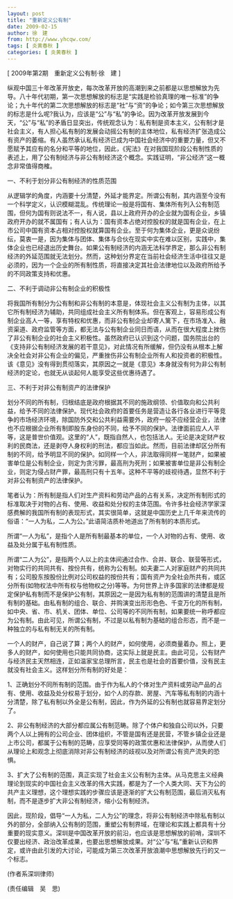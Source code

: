 ```yaml
---
layout: post
title: "重新定义公有制"
date: 2009-02-15
author: 徐　建
from: http://www.yhcqw.com/
tags: [ 炎黄春秋 ]
categories: [ 炎黄春秋 ]
---
```



[ 2009年第2期　重新定义公有制·徐　建 ]


纵观中国三十年改革开放史，每次改革开放的高潮到来之前都是以思想解放为先导。八十年代初期，第一次思想解放的标志是“实践是检验真理的唯一标准”的争论；九十年代的第二次思想解放的标志是“社”与“资”的争论；如今第三次思想解放的标志是什么呢?我认为，应该是“公”与“私”的争论。因为改革开放发展到今天，“公”与“私”的矛盾日显突出，传统观念认为：私有制是资本主义，公有制才是社会主义，有人担心私有制的发展会动摇公有制的主体地位，私有经济扩张造成公有资产的萎缩。有人虽然承认私有经济已成为中国社会经济中的重要力量，但又不愿赋予其应有的名分和平等的地位，因此，《宪法》在对我国现阶段公有制性质的表述上，用了公有制经济与非公有制经济这个概念。实践证明，“非公经济”这一概念非常值得商榷。

一、不利于划分非公有制经济的性质范围


从逻辑学的角度，内涵要十分清楚，外延才能界定。所谓公有制，其内涵至今没有一个科学定义，认识模糊混乱。传统理论一般是将国有、集体所有列入公有制范围，但何为国有则说法不一，有人说，县以上政府开办的企业就为国有企业，乡镇政府开办的就不属国有；有人认为：国有资本占绝对控股权的就是国有企业，在上市公司中国有资本占相对控股权就算国有企业。至于何为集体企业，更是众说纷纭，莫衷一是，因为集体与团体、集体与合伙在现实中实在难以区别，实践中，集体企业也已经退出历史舞台。如果公有制经济的内涵无法科学界定，那么非公有制经济的外延范围就无法划分。然而，这种划分界定在当前社会经济生活中往往又是必须的，因为一个企业的所有制性质，将直接决定其社会法律地位以及政府所给予的不同政策支持和优惠。

二、不利于调动非公有制企业的积极性


将我国所有制分为公有制和非公有制的本意是，体现社会主义公有制为主体，以其它所有制经济为辅助，共同组成社会主义所有制体系。但在客观上，容易形成公有制企业高人一等，享有特权和优惠，而非公有制企业却寄人篱下，在市场准入、融资渠道、政府监管等方面，都无法与公有制企业同日而语，从而在很大程度上挫伤了非公有制企业的社会主义积极性。虽然政府已认识到这个问题，国务院出台的《支持非公有制经济发展的若干意见》，对此情况有所缓解，但仍没有从根本上解决全社会对非公有企业的偏见，严重挫伤非公有制企业所有人和投资者的积极性。该《意见》没有得到贯彻落实，其原因之一就是《意见》本身就没有何为非公有制经济的定论，也就无从谈起何人能享受这些优惠待遇了。

三、不利于对非公有制资产的法律保护


划分不同的所有制，归根结底是政府根据其不同的施政纲领、价值取向和公共利益，给予不同的法律保护。现代社会政府的首要任务是营造让各行各业进行平等竞争的市场经济环境，除国防外交和公共利益需要外，政府一般不应经营企业，法律也不应根据企业所有制即股东身份的不同，给予不同的保护。法律面前应人人平等，这是普世价值观。这里的“人”，既指自然人，也包括法人。无论是决定财产权利的民商法，还是剥夺人身权利的刑法，都应当如此。然而，目前法律却区分所有制的不同，给予明显不同的保护。如同样一个人，非法取得同样一笔财产，如果被害单位是公有制企业，则定为贪污罪，最高刑为死刑；如果被害单位是非公有制企业，则定为侵占财产罪，最高刑只有十五年。这种不平等的歧视待遇，显然不利于对非公有制资产的法律保护。


笔者认为：所有制是指人们对生产资料和劳动产品的占有关系，决定所有制形式的标准取决于对物的占有、使用、收益和处分权的主体范围。令许多社会经济学家深感费解的我国所有制的表现形式，其实很简单，这就是中国历史上几千年来流传的俗语：“一人为私，二人为公。”此语简洁质朴地道出了所有制的本质形式。

所谓“一人为私”，是指个人是所有制最基本的单位，一个人对物的占有、使用、收益及处分属于私有制性质。


所谓“二人为公”，是指两个人以上的主体间通过合作、合并、联合、联营等形式，对物实行的共同共有、按份共有，统称为公有制。如夫妻二人对家庭财产的共同共有；公司股东按股份比例对公司权益的按份共有；国有资产为全社会所共有，或区分所有(如物权法中所有权与他物权之分)等等。为何世界上许多国家的法律都是规定保护私有制而不是保护公有制，其原因之一是因为私有制的范围讲的清楚且是所有制的基础。由私有制的组合、联合、并购演变出形形色色、千变万化的所有制，如中央、省、市、机关、团体、单位、公司等的不同所有制，如果要统一称呼都应为公有制。由此可见，所谓公有制，不过是以私有制为基础的组合形态，而不是一种独立的与私有制无关的所有制。


一个人的财产，自己说了算；两个人的财产，如何使用，必须商量着办。照上，更多人的财产，如何使用也只能共同协商，这实际上就是民主。由此可见，公有财产与经济民主天然相连，正如温家宝总理所言，民主也是社会的首要价值，没有民主就没有社会主义。这样划分所有制的好处是：


1、正确划分不同所有制的范围。由于作为私人的个体对生产资料或劳动产品的占有、使用、收益及处分权易于划分，如个人的存款、房屋、汽车等私有制的内涵十分清楚，除了私有制以外全是公有制，因此，作为外延的公有制也就容易界定划分了。


2、非公有制经济的大部分都应属公有制范畴。除了个体户和独自公司以外，只要两个人以上拥有的公司企业、团体组织，不管是国有还是民营，不管乡镇企业还是上市公司，都属于公有制的范畴，应享受同等的政策优惠和法律保护，从而使人们从理论上和观念上彻底消除对非公有制经济的歧视以及对所谓公有资产流失的恐惧。


3、扩大了公有制的范围，真正实现了社会主义公有制为主体。从马克思主义经典理论到现实的中国社会主义改革的伟大实践，都是为了一个人类大同、天下为公的共产主义理想，这个理想实践的步骤应该是逐渐的扩大公有制范围，最后消灭私有制，而不是逐步扩大非公有制经济，缩小公有制经济。


因此，现阶段，倡导“一人为私，二人为公”的理念，将非公有制经济中除私有制以外的部分，全部纳入公有制的范围，重塑公有制界域，在理论和实践上都具有十分重要的现实意义。深圳是中国改革开放的前沿，也应该是思想解放的前哨，深圳不仅要出经济、政治改革成果，也要出思想解放成果。对“公”与“私”重新认识和界定，或许由此引发的大讨论，可能成为第三次改革开放浪潮中思想解放先行的又一个标志。

(作者系深圳律师)

(责任编辑　吴　思)


